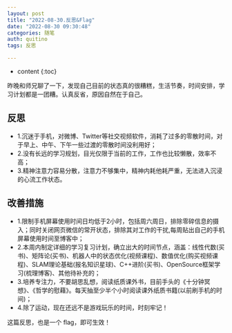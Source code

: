 ```yaml
---
layout: post
title: "2022-08-30.反思&Flag"
date: "2022-08-30 09:30:48"
categories: 随笔
auth: quitino
tags: 反思

---
```

* content
{:toc}


昨晚和师兄聊了一下，发现自己目前的状态真的很糟糕，生活节奏，时间安排，学习计划都是一团糟。认真反省，原因自然在于自己。




##  反思


- 1.沉迷于手机，对微博、Twitter等社交视频软件，消耗了过多的零散时间，对于早上、中午、下午一些过渡的零散时间没利用好；
- 2.没有长远的学习规划，目光仅限于当前的工作，工作也比较懒散，效率不高；
- 3.精神注意力容易分散，注意力不够集中，精神内耗他耗严重，无法进入沉浸的心流工作状态。


## 改善措施

- 1.限制手机屏幕使用时间日均低于2小时，包括周六周日，排除零碎信息的摄入；同时关闭网页微信的常开状态，排除其对工作的干扰,每周贴出自己的手机屏幕使用时间至博客中；
- 2.本周内制定详细的学习复习计划，确立出大的时间节点，涵盖：线性代数(买书)、矩阵论(买书)、机器人中的状态优化(视频课程)、数值优化(购买视频课程)、SLAM理论基础(报名知识星球)、C++进阶(买书)、OpenSource框架学习(梳理博客)、其他待补充的；
- 3.培养专注力，不要胡思乱想，阅读纸质课外书，目前手头的《十分钟冥想》、《哲学的慰藉》。每天抽至少半个小时阅读课外纸质书籍(以前刷手机的时间)；
- 4.除了运动，现在还远不是游戏玩乐的时间，时刻牢记！



这篇反思，也是一个 flag，即可生效！
